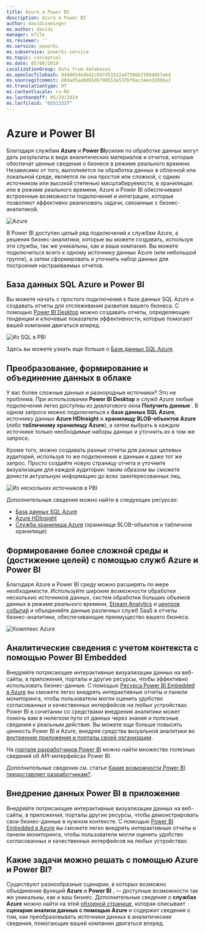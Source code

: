 ```yaml
---
title: Azure и Power BI
description: Azure и Power BI
author: davidiseminger
ms.author: davidi
manager: kfile
ms.reviewer: ''
ms.service: powerbi
ms.subservice: powerbi-service
ms.topic: conceptual
ms.date: 05/08/2019
LocalizationGroup: Data from databases
ms.openlocfilehash: 9d48054e4b41c097d51522ad7596b750bd067e6d
ms.sourcegitcommit: 60dad5aa0d85db790553e537bf8ac34ee3289ba3
ms.translationtype: HT
ms.contentlocale: ru-RU
ms.lasthandoff: 05/29/2019
ms.locfileid: "65513337"
---
```

# <a name="azure-and-power-bi"></a>Azure и Power BI

Благодаря службам **Azure** и **Power BI**усилия по обработке данных могут дать результаты в виде аналитических материалов и отчетов, которые обеспечат ценные сведения о бизнесе в режиме реального времени. Независимо от того, выполняется ли обработка данных в облачной или локальной среде, является ли она простой или сложной, с одним источником или высокой степенью масштабируемости, в хранилищах или в режиме реального времени, Azure и Power BI обеспечивают встроенные возможности подключения и интеграции, которые позволяют эффективно реализовать задачи, связанные с бизнес-аналитикой.

![Azure](media/service-azure-and-power-bi/azure_1.png)

В Power BI доступен целый ряд подключений к службам Azure, а решения бизнес-аналитики, которые вы можете создавать, используя эти службы, так же уникальны, как и ваша компания. Вы можете подключиться всего к одному источнику данных Azure (или небольшой группе), а затем сформировать и уточнить набор данных для построения настраиваемых отчетов.

## <a name="azure-sql-database-and-power-bi"></a>База данных SQL Azure и Power BI

Вы можете начать с простого подключения к базе данных SQL Azure и создавать отчеты для отслеживания развития вашего бизнеса. С помощью [Power BI Desktop](desktop-getting-started.md) можно создавать отчеты, определяющие тенденции и ключевые показатели эффективности, которые помогают вашей компании двигаться вперед.

![Из SQL в PBI](media/service-azure-and-power-bi/azure_2_sqltopbi.png)

Здесь вы можете узнать еще больше о [Базе данных SQL Azure](http://azure.microsoft.com/services/sql-database/).

## <a name="transform-shape-and-merge-your-cloud-data"></a>Преобразование, формирование и объединение данных в облаке

У вас более сложные данные и разнородные источники? Это не проблема. При использовании **Power BI Desktop** и служб Azure любые подключения легко доступны из диалогового окна **Получить данные** . В одном запросе можно подключиться к **базе данных SQL Azure**, источнику данных **Azure HDInsight** и **хранилищу BLOB-объектов Azure** (либо **табличному хранилищу Azure**), а затем выбрать в каждом источнике только необходимые наборы данных и уточнить их в том же запросе.

Кроме того, можно создавать разные отчеты для разных целевых аудиторий, используя то же подключение к данным и даже тот же запрос. Просто создайте новую страницу отчета и уточните визуализации для каждой аудитории: таким образом вы сможете донести актуальную информацию до всех заинтересованных лиц.

![Из нескольких источников в PBI](media/service-azure-and-power-bi/azure_3_multipletopbi.png)

Дополнительные сведения можно найти в следующих ресурсах:

* [База данных SQL Azure](http://azure.microsoft.com/services/sql-database/)
* [Azure HDInsight](http://azure.microsoft.com/services/hdinsight/)
* [Служба хранилища Azure](http://azure.microsoft.com/services/storage/) (хранилище BLOB-объектов и табличное хранилище)

## <a name="get-complex-and-ahead-using-azure-services-and-power-bi"></a>Формирование более сложной среды и (достижение целей) с помощью служб Azure и Power BI

Благодаря Azure и Power BI среду можно расширять по мере необходимости. Используйте широкие возможности обработки нескольких источников данных, систем обработки больших объемов данных в режиме реального времени, [Stream Analytics](http://azure.microsoft.com/services/stream-analytics/) и [центров событий](http://azure.microsoft.com/services/event-hubs/) и объединяйте данные различных служб SaaS в отчеты бизнес-аналитики, обеспечивающие преимущество вашего бизнеса.

![Комплекс Azure](media/service-azure-and-power-bi/azure_4_complex.png)

## <a name="context-insights-with-power-bi-embedded-analytics"></a>Аналитические сведения с учетом контекста с помощью Power BI Embedded

Внедряйте потрясающие интерактивные визуализации данных на веб-сайты, в приложения, порталы и другие ресурсы, чтобы эффективно использовать бизнес-данные. С помощью [Ресурса Power BI Embedded в Azure](https://azure.microsoft.com/services/power-bi-embedded/) вы сможете легко внедрять интерактивные отчеты и панели мониторинга, чтобы пользователи могли оценить удобство согласованных и качественных интерфейсов на любых устройствах.  Power BI в сочетании со средствами внедрения аналитики может помочь вам в нелегком пути от данных через знания и полезные сведения к реальным действия.  Вы можете еще больше повысить ценность Power BI и Azure, внедряя средства визуальной аналитики во [внутренние приложения и порталы своей организации](https://powerbi.microsoft.com/developers/embedded-analytics/organization/).

На [портале разработчиков Power BI](http://dev.powerbi.com) можно найти множество полезных сведений об API-интерфейсах Power BI.

Дополнительные сведения см. статье [Какие возможности Power BI предоставляет разработчикам?](developer/what-can-you-do.md).

## <a name="embed-your-power-bi-data-within-your-app"></a>Внедрение данных Power BI в приложение

Внедряйте потрясающие интерактивные визуализации данных на веб-сайты, в приложения, порталы другие ресурсы, чтобы демонстрировать свои бизнес-данные в нужном контексте. С помощью [Power BI Embedded в Azure](https://azure.microsoft.com/services/power-bi-embedded/) вы сможете легко внедрять интерактивные отчеты и панели мониторинга, чтобы пользователи могли оценить удобство согласованных и качественных интерфейсов на любых устройствах.

## <a name="what-could-you-do-with-azure-and-power-bi"></a>Какие задачи можно решать с помощью Azure и Power BI?

Существуют разнообразные сценарии, в которых возможно объединение функций **Azure** и **Power BI** , — доступные возможности так же уникальны, как и ваш бизнес. Дополнительные сведения о **службах Azure** можно найти на этой [обзорной странице](https://docs.microsoft.com/azure/machine-learning/team-data-science-process/plan-your-environment), которая описывает **сценарии анализа данных с помощью Azure** и содержит сведения о том, как преобразовывать источники данных в аналитические сведения, помогающие вашей компании двигаться вперед.